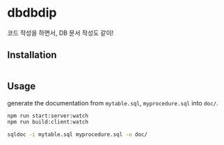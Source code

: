 # dbdbdip

코드 작성을 하면서, DB 문서 작성도 같이!

## Installation

```bash
```

## Usage

generate the documentation from `mytable.sql`, `myprocedure.sql` into `doc/`.

```bash
npm run start:server:watch
npm run build:client:watch

sqldoc -i mytable.sql myprocedure.sql -o doc/
```
